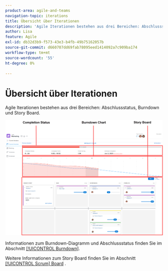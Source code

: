 ```yaml
---
product-area: agile-and-teams
navigation-topic: iterations
title: Übersicht über Iterationen
description: 'Agile Iterationen bestehen aus drei Bereichen: Abschlussstatus, Burndown und Story Board.'
author: Lisa
feature: Agile
exl-id: db32d3b9-f573-43e3-b4fb-49b75162057b
source-git-commit: d660707dd69fab78095eed1414092a7c909ba174
workflow-type: tm+mt
source-wordcount: '55'
ht-degree: 0%

---
```


# Übersicht über Iterationen

Agile Iterationen bestehen aus drei Bereichen: Abschlussstatus, Burndown und Story Board.

![](assets/agile-iteration-with-callouts.png)

Informationen zum Burndown-Diagramm und Abschlussstatus finden Sie im Abschnitt [[!UICONTROL Burndown]](../../../agile/use-scrum-in-an-agile-team/burndown/burndown.md).

Weitere Informationen zum Story Board finden Sie im Abschnitt [[!UICONTROL Scrum] Board](../../../agile/use-scrum-in-an-agile-team/scrum-board/scrum-board.md) .
